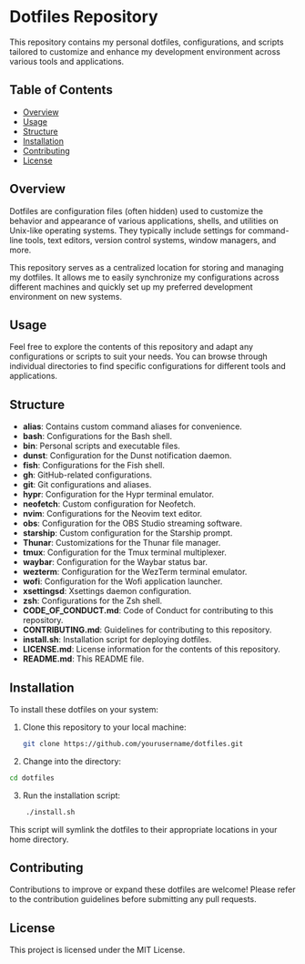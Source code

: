 # Dotfiles Repository

This repository contains my personal dotfiles, configurations, and scripts tailored to customize and enhance my development environment across various tools and applications.

## Table of Contents

- [Overview](#overview)
- [Usage](#usage)
- [Structure](#structure)
- [Installation](#installation)
- [Contributing](#contributing)
- [License](#license)

## Overview

Dotfiles are configuration files (often hidden) used to customize the behavior and appearance of various applications, shells, and utilities on Unix-like operating systems. They typically include settings for command-line tools, text editors, version control systems, window managers, and more.

This repository serves as a centralized location for storing and managing my dotfiles. It allows me to easily synchronize my configurations across different machines and quickly set up my preferred development environment on new systems.

## Usage

Feel free to explore the contents of this repository and adapt any configurations or scripts to suit your needs. You can browse through individual directories to find specific configurations for different tools and applications.

## Structure

- **alias**: Contains custom command aliases for convenience.
- **bash**: Configurations for the Bash shell.
- **bin**: Personal scripts and executable files.
- **dunst**: Configuration for the Dunst notification daemon.
- **fish**: Configurations for the Fish shell.
- **gh**: GitHub-related configurations.
- **git**: Git configurations and aliases.
- **hypr**: Configuration for the Hypr terminal emulator.
- **neofetch**: Custom configuration for Neofetch.
- **nvim**: Configurations for the Neovim text editor.
- **obs**: Configuration for the OBS Studio streaming software.
- **starship**: Custom configuration for the Starship prompt.
- **Thunar**: Customizations for the Thunar file manager.
- **tmux**: Configuration for the Tmux terminal multiplexer.
- **waybar**: Configuration for the Waybar status bar.
- **wezterm**: Configuration for the WezTerm terminal emulator.
- **wofi**: Configuration for the Wofi application launcher.
- **xsettingsd**: Xsettings daemon configuration.
- **zsh**: Configurations for the Zsh shell.
- **CODE_OF_CONDUCT.md**: Code of Conduct for contributing to this repository.
- **CONTRIBUTING.md**: Guidelines for contributing to this repository.
- **install.sh**: Installation script for deploying dotfiles.
- **LICENSE.md**: License information for the contents of this repository.
- **README.md**: This README file.

## Installation

To install these dotfiles on your system:

1. Clone this repository to your local machine:

   ```bash
   git clone https://github.com/yourusername/dotfiles.git
   ```
2. Change into the directory:

```bash
cd dotfiles
```

3. Run the installation script:

```bash
    ./install.sh
```

This script will symlink the dotfiles to their appropriate locations in your home directory.

## Contributing

Contributions to improve or expand these dotfiles are welcome! Please refer to the contribution guidelines before submitting any pull requests.

## License

This project is licensed under the MIT License.

